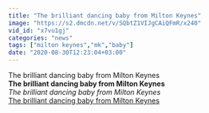 ```yaml
---
title: "The brilliant dancing baby from Milton Keynes"
image: "https://s2.dmcdn.net/v/SQbtZ1VIJgCAiQFmR/x240"
vid_id: "x7vu1gj"
categories: "news"
tags: ["milton keynes","mk","baby"]
date: "2020-08-30T12:23:04+03:00"
---
```

The brilliant dancing baby from Milton Keynes<br><b>The brilliant dancing baby from Milton Keynes</b><br> <i>The brilliant dancing baby from Milton Keynes</i><br> <u>The brilliant dancing baby from Milton Keynes</u>
